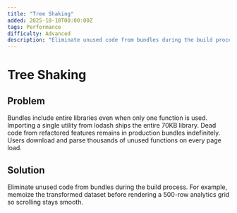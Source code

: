 ```yaml
---
title: "Tree Shaking"
added: 2025-10-10T00:00:00Z
tags: Performance
difficulty: Advanced
description: "Eliminate unused code from bundles during the build process."
---
```

# Tree Shaking

## Problem

Bundles include entire libraries even when only one function is used. Importing a single utility from lodash ships the entire 70KB library. Dead code from refactored features remains in production bundles indefinitely. Users download and parse thousands of unused functions on every page load.

## Solution

Eliminate unused code from bundles during the build process. For example, memoize the transformed dataset before rendering a 500-row analytics grid so scrolling stays smooth.
